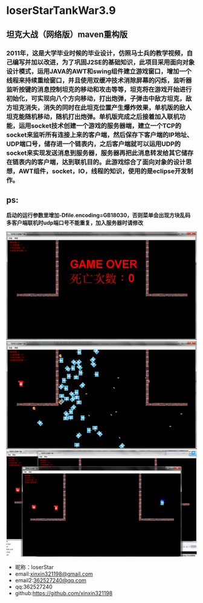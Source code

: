 # loserStarTankWar3.9
## 坦克大战（网络版）maven重构版

###  2011年，这是大学毕业时候的毕业设计，仿照马士兵的教学视频，自己编写并加以改进，为了巩固J2SE的基础知识，此项目采用面向对象设计模式，运用JAVA的AWT和swing组件建立游戏窗口，增加一个线程来持续重绘窗口，并且使用双缓冲技术消除屏幕的闪烁，监听器监听按键的消息控制坦克的移动和攻击等等，坦克将在游戏开始进行初始化，可实现向八个方向移动，打出炮弹，子弹击中敌方坦克，敌方坦克消失，消失的同时在此坦克位置产生爆炸效果，单机版的敌人坦克能随机移动，随机打出炮弹。单机版完成之后接着加入联机功能，运用socket技术创建一个游戏的服务器端，建立一个TCP的socket来监听所有连接上来的客户端，然后保存下客户端的IP地址、UDP端口号，储存进一个链表内，之后客户端就可以运用UDP的socket来实现发送消息到服务器，服务器再把此消息转发给其它储存在链表内的客户端，达到联机目的。此游戏综合了面向对象的设计思想，AWT组件，socket，IO，线程的知识，使用的是eclipse开发制作。

## ps:
**启动的运行参数里增加-Dfile.encoding=GB18030，否则菜单会出现方块乱码**
**多客户端联机时udp端口号不能重复，加入服务器时请修改**

![示例](./src/main/resources/images/1.png)
![示例](./src/main/resources/images/2.png)
![示例](./src/main/resources/images/3.png)

* 昵称：loserStar<br/>
* email:xinxin321198@gmail.com<br/>
* email2:362527240@qq.com<br/>
* qq:362527240<br/>
* github:https://github.com/xinxin321198<br/>
